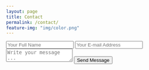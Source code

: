 ```yaml
---
layout: page
title: Contact 
permalink: /contact/
feature-img: "img/color.png"
---
```


<form action="https://getsimpleform.com/messages?form_api_token=352aab0a053514dbcdcf7d2d0b69857d" method="post">
  <input type='hidden' name='redirect_to' value='http://cobunny.com/thank-you' />
  <input type='text' name='name' placeholder='Your Full Name'  onblur="javascript:validateInline function(input.value) {
  if(input.value.trim().length == 0) return false;
  }"/>
  <input type='email' name='email' placeholder='Your E-mail Address' />
  <textarea name='message' placeholder='Write your message ...' onblur="javascript:validateInline function(input.value) {
  if(input.value.trim().length == 0 || input.value.trim().length > 30) return false;
  }"></textarea>
  <input type='submit' value='Send Message'/>
</form>